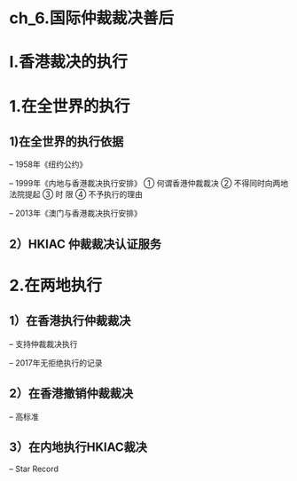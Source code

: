 # ch_6.国际仲裁裁决善后

# I.香港裁决的执行
# 1.在全世界的执行
## 1)在全世界的执行依据
– 1958年《纽约公约》 

– 1999年《内地与香港裁决执行安排》
① 何谓香港仲裁裁决
② 不得同时向两地法院提起
③ 时 限 
④ 不予执行的理由

– 2013年《澳门与香港裁决执行安排》

## 2）HKIAC 仲裁裁决认证服务

# 2.在两地执行
## 1）在香港执行仲裁裁决
– 支持仲裁裁决执行

– 2017年无拒绝执行的记录

## 2）在香港撤销仲裁裁决
– 高标准

## 3）在内地执行HKIAC裁决
– Star Record



